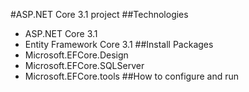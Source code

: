 #ASP.NET Core 3.1 project
##Technologies
- ASP.NET Core 3.1
- Entity Framework Core 3.1
##Install Packages
- Microsoft.EFCore.Design
- Microsoft.EFCore.SQLServer
- Microsoft.EFCore.tools
##How to configure and run